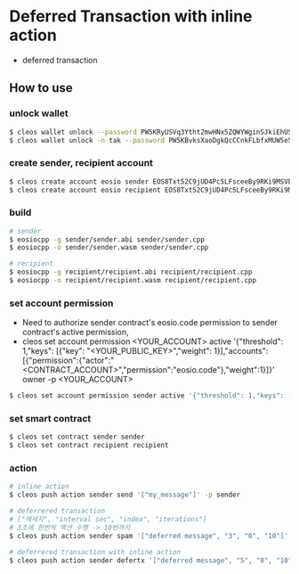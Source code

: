 # Deferred Transaction with inline action
- deferred transaction

## How to use

### unlock wallet

```sh
$ cleos wallet unlock --password PW5KRyUSVq3Ytht2mwHNx5ZQWYWginSJkiEhU5n6LWL6ehattytK2
$ cleos wallet unlock -n tak --password PW5KBvksXaoDgkQcCCnkFLbfxMUW5e5TK3hYZi5MhsW5duzzexdnV
```

### create sender, recipient account

```sh
$ cleos create account eosio sender EOS8Txt52C9jUD4Pc5LFsceeBy9RKi9MSVEV4WvoaB2KpEjHwyPz8 EOS8Txt52C9jUD4Pc5LFsceeBy9RKi9MSVEV4WvoaB2KpEjHwyPz8
$ cleos create account eosio recipient EOS8Txt52C9jUD4Pc5LFsceeBy9RKi9MSVEV4WvoaB2KpEjHwyPz8 EOS8Txt52C9jUD4Pc5LFsceeBy9RKi9MSVEV4WvoaB2KpEjHwyPz8
```

### build

```sh
# sender
$ eosiocpp -g sender/sender.abi sender/sender.cpp
$ eosiocpp -o sender/sender.wasm sender/sender.cpp

# recipient
$ eosiocpp -g recipient/recipient.abi recipient/recipient.cpp
$ eosiocpp -o recipient/recipient.wasm recipient/recipient.cpp
```

### set account permission
- Need to authorize sender contract's eosio.code permission to sender contract's active permission,
- cleos set account permission <YOUR_ACCOUNT> active '{"threshold": 1,"keys": [{"key": "<YOUR_PUBLIC_KEY>","weight": 1}],"accounts": [{"permission":{"actor":"<CONTRACT_ACCOUNT>","permission":"eosio.code"},"weight":1}]}' owner -p <YOUR_ACCOUNT>

```sh
$ cleos set account permission sender active '{"threshold": 1,"keys": [{"key": "EOS8Txt52C9jUD4Pc5LFsceeBy9RKi9MSVEV4WvoaB2KpEjHwyPz8","weight": 1}],"accounts": [{"permission":{"actor":"sender","permission":"eosio.code"},"weight":1}]}' owner -p sender
```

### set smart contract

```sh
$ cleos set contract sender sender
$ cleos set contract recipient recipient
```

### action

```sh
# inline action
$ cleos push action sender send '["my_message"]' -p sender

# deferrered transaction
# ["메세지", "interval sec", "index", "iterations"]
# 3초에 한번씩 액션 수행 -> 10번까지
$ cleos push action sender spam '["deferred message", "3", "0", "10"]' -p sender

# deferrered transaction with inline action
$ cleos push action sender defertx '["deferred message", "5", "0", "10"]' -p sender
```